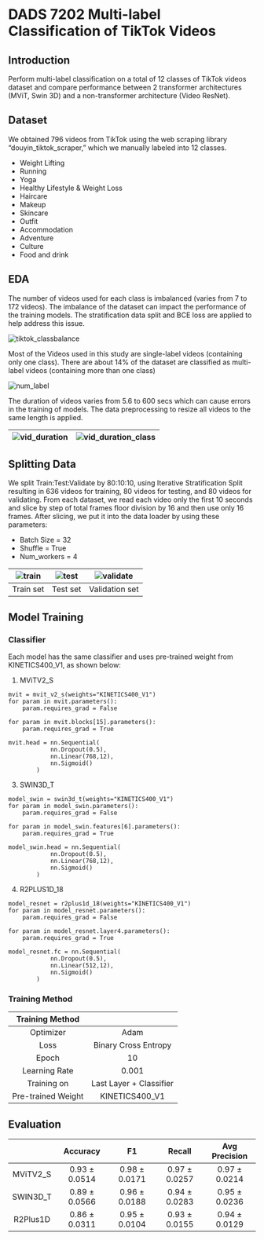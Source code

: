 # DADS 7202 Multi-label Classification of TikTok Videos

## Introduction
Perform multi-label classification on a total of 12 classes of TikTok videos dataset and compare performance between 2 transformer architectures (MViT, Swin 3D) and a non-transformer architecture (Video ResNet).

## Dataset
We obtained 796 videos from TikTok using the web scraping library “douyin_tiktok_scraper,” which we manually labeled into 12 classes.
* Weight Lifting
* Running
* Yoga
* Healthy Lifestyle & Weight Loss
* Haircare
* Makeup
* Skincare
* Outfit
* Accommodation
* Adventure
* Culture
* Food and drink
 
## EDA
The number of videos used for each class is imbalanced (varies from 7 to 172 videos). The imbalance of the dataset can impact the performance of the training models.
The stratification data split and BCE loss are applied to help address this issue.

![tiktok_classbalance](https://github.com/user-attachments/assets/af00cbbd-72eb-4fc8-9a60-b65f7c353d44)

Most of the Videos used in this study are single-label videos (containing only one class). There are about 14% of the dataset are classified as multi-label videos (containing more than one class)

![num_label](https://github.com/user-attachments/assets/50dee11c-f79b-4789-aca7-42d822c2a4bd)


The duration of videos varies from 5.6 to 600 secs which can cause errors in the training of models.  The data preprocessing to resize all videos to the same length is applied.

![vid_duration](https://github.com/user-attachments/assets/5bb94f5f-f620-46b8-813a-ba54300a7f4d)  |  ![vid_duration_class](https://github.com/user-attachments/assets/ce4e0ce6-1e6a-44ce-adbf-25fefd304aaa)
:-------------------------:|:-------------------------:

## Splitting Data
We split Train:Test:Validate by 80:10:10, using Iterative Stratification Split resulting in 636 videos for training, 80 videos for testing, and 80 videos for validating.
From each dataset, we read each video only the first 10 seconds and slice by step of total frames floor division by 16 and then use only 16 frames.
After slicing, we put it into the data loader by using these parameters:
* Batch Size = 32
* Shuffle = True
* Num_workers = 4

![train](https://github.com/user-attachments/assets/7c5e3335-f55c-4d1f-baba-461366ada082) | ![test](https://github.com/user-attachments/assets/5ecd8991-df80-4dcc-9362-f6d7e49a0d48) | ![validate](https://github.com/user-attachments/assets/390d2dc3-81fb-46f2-b12f-bc81ebca1abf)
:-------------------------:|:-------------------------:|:-------------------------:
|Train set | Test set | Validation set|

## Model Training

### Classifier
Each model has the same classifier and uses pre-trained weight from KINETICS400_V1, as shown below:
1. MViTV2_S
```
mvit = mvit_v2_s(weights="KINETICS400_V1")
for param in mvit.parameters():
    param.requires_grad = False

for param in mvit.blocks[15].parameters():
    param.requires_grad = True

mvit.head = nn.Sequential(
            nn.Dropout(0.5),
            nn.Linear(768,12),
            nn.Sigmoid()
        )
```

3. SWIN3D_T
```
model_swin = swin3d_t(weights="KINETICS400_V1")
for param in model_swin.parameters():
    param.requires_grad = False

for param in model_swin.features[6].parameters():
    param.requires_grad = True

model_swin.head = nn.Sequential(
            nn.Dropout(0.5),
            nn.Linear(768,12),
            nn.Sigmoid()
        )
```

4. R2PLUS1D_18
```
model_resnet = r2plus1d_18(weights="KINETICS400_V1")
for param in model_resnet.parameters():
    param.requires_grad = False

for param in model_resnet.layer4.parameters():
    param.requires_grad = True

model_resnet.fc = nn.Sequential(
            nn.Dropout(0.5),
            nn.Linear(512,12),
            nn.Sigmoid()
        )
```

### Training Method
|   Training Method  |                         |
|:------------------:|:-----------------------:|
|      Optimizer     |           Adam          |
|        Loss        |   Binary Cross Entropy  |
|        Epoch       |            10           |
|    Learning Rate   |          0.001          |
|     Training on    | Last Layer + Classifier |
| Pre-trained Weight |      KINETICS400_V1     |

## Evaluation

|          |    Accuracy   |       F1      |     Recall    | Avg Precision |
|:--------:|:-------------:|:-------------:|:-------------:|:-------------:|
| MViTV2_S | 0.93 ± 0.0514 | 0.98 ± 0.0171 | 0.97 ± 0.0257 | 0.97 ± 0.0214 |
| SWIN3D_T | 0.89 ± 0.0566 | 0.96 ± 0.0188 | 0.94 ± 0.0283 | 0.95 ± 0.0236 |
| R2Plus1D | 0.86 ± 0.0311 | 0.95 ± 0.0104 | 0.93 ± 0.0155 | 0.94 ± 0.0129 |
